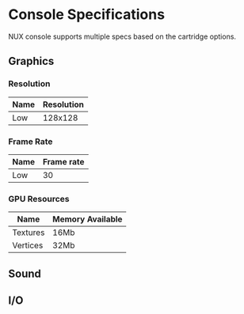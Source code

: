 # Console Specifications

NUX console supports multiple specs based on the cartridge options.

## Graphics

### Resolution

| Name | Resolution |
| ---- | ---------- |
| Low  | 128x128    |

### Frame Rate

| Name | Frame rate |
| ---- | ---------- |
| Low  | 30         |

### GPU Resources

| Name     | Memory Available |
| -------- | ---------------- |
| Textures | 16Mb             |
| Vertices | 32Mb             |

## Sound

## I/O
